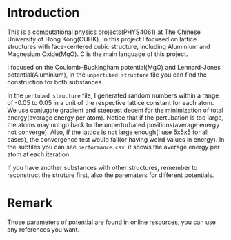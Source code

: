 # Introduction

This is a computational physics projects(PHYS4061) at The Chinese University of Hong Kong(CUHK). In this project I focused on lattice structures with face-centered cubic structure, including Aluminium and Magnesium Oxide(MgO). C is the main language of this project.

I focused on the Coulomb–Buckingham potential(MgO) and Lennard-Jones potential(Aluminium), in the `unpertubed structure` file you can find the construction for both substances.

In the `pertubed structure` file, I generated random numbers within a range of -0.05 to 0.05 in a unit of the respective lattice constant for each atom. We use conjugate gradient and steepest decent for the minimization of total energy(average energy per atom). 
Notice that if the pertubation is too large, the atoms may not go back to the unperturbated positions(average energy not converge). Also, if the lattice is not large enough(I use 5x5x5 for all cases), the convergence test would fail(or having weird values in energy).
In the subfiles you can see `performance.csv`, it shows the average energy per atom at each iteration.

If you have another substances with other structures, remember to reconstruct the struture first, also the parematers for different potentials.

# Remark
Those parameters of potential are found in online resources, you can use any references you want.

